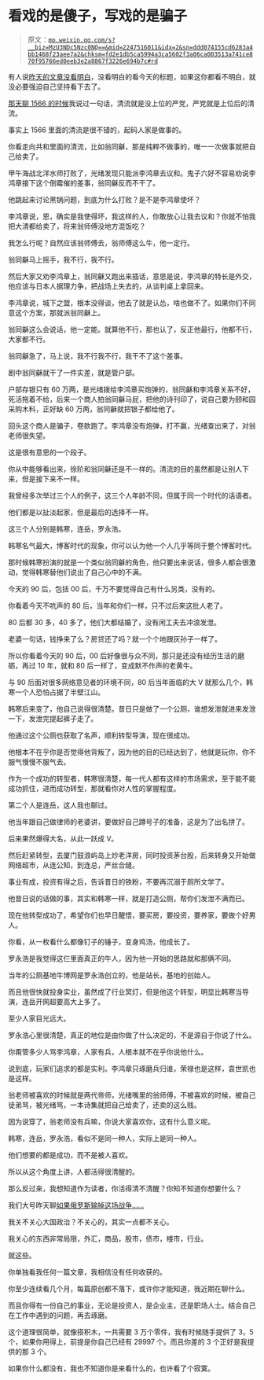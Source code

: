 # 看戏的是傻子，写戏的是骗子

> 原文：[`mp.weixin.qq.com/s?__biz=MzU3NDc5Nzc0NQ==&mid=2247516011&idx=2&sn=ddd074155cd6283a4bb1468f23aee7a2&chksm=fd2e1db5ca5994a3ca5602f3a06ca003513a741ce870f95766ed0eeb3e2a8867f3226e694b7c#rd`](http://mp.weixin.qq.com/s?__biz=MzU3NDc5Nzc0NQ==&mid=2247516011&idx=2&sn=ddd074155cd6283a4bb1468f23aee7a2&chksm=fd2e1db5ca5994a3ca5602f3a06ca003513a741ce870f95766ed0eeb3e2a8867f3226e694b7c#rd)

有人说[昨天的文章没看明白](http://mp.weixin.qq.com/s?__biz=MzU3NDc5Nzc0NQ==&mid=2247515985&idx=2&sn=5ccfb7eb62ba3802bf28a0bc94e4d9ca&chksm=fd2e1d8fca59949985157ed744f57977ff9e844bbad3fbecc4d870bcd6661fb50cfaa23d867f&scene=21#wechat_redirect)，没看明白的看今天的标题，如果这你都看不明白，就没必要强迫自己坚持看下去了。 

[那天聊 1566 的时候](http://mp.weixin.qq.com/s?__biz=MzU3NDc5Nzc0NQ==&mid=2247515891&idx=1&sn=3d0edc8d5e2e5ed040d036243b0a7e7e&chksm=fd2e1c2dca59953bfd2498b40f8987f70a21c0b73c08fe0238eb3c9135112b8e7f0efe31766e&scene=21#wechat_redirect)我说过一句话，清流就是没上位的严党，严党就是上位后的清流。 

事实上 1566 里面的清流是很不错的，起码人家是做事的。 

你看走向共和里面的清流，比如翁同龢，那是纯粹不做事的，唯一一次做事就把自己给卖了。

甲午海战北洋水师打败了，光绪发现只能派李鸿章去议和。鬼子六好不容易劝说李鸿章接下这个倒霉催的差事，翁同龢反而不干了。 

他跳起来讨论黑锅问题，到底为什么打败？是不是李鸿章使坏？

李鸿章说，恩，确实是我使得坏，我这样的人，你敢放心让我去议和？你就不怕我把大清都给卖了，将来翁师傅没地方混饭吃？

我怎么行呢？自然应该翁师傅去，翁师傅这么牛，他一定行。

翁同龢马上摇手，我不行，我不行。

然后大家又劝李鸿章上，翁同龢又跑出来插话，意思是说，李鸿章的特长是外交，他应该与日本人据理力争，把战场上失去的，从谈判桌上拿回来。

李鸿章说，城下之盟，根本没得谈，他去了就是认怂，啥也做不了。如果你们不同意这个方案，那就派翁同龢上。

翁同龢这么会说话，他一定能。就算他不行，那也认了，反正他最行，他都不行，大家都不行。

翁同龢急了，马上说，我不行我不行，我干不了这个差事。

剧中翁同龢就干了一件实差，就是管户部。

户部存银只有 60 万两，是光绪拨给李鸿章买炮弹的，翁同龢和李鸿章关系不好，死活拖着不给，后来一个商人拍翁同龢马屁，把他的诗刊印了，说自己要为颐和园采购木料，正好缺 60 万两，翁同龢就把银子都给他了。

回头这个商人是骗子，卷款跑了。李鸿章没有炮弹，打不赢，光绪查出来了，对翁老师很失望。

这是很有意思的一个段子。 

你从中能够看出来，徐阶和翁同龢还是不一样的。清流的目的虽然都是让别人下来，但是接下来不一样。

我曾经多次举过三个人的例子，这三个人年龄不同，但属于同一个时代的话语者。 

他们都是以扯淡起家，但是最后的选择不一样。

这三个人分别是韩寒，连岳，罗永浩。

韩寒名气最大，博客时代的现象，你可以认为他一个人几乎等同于整个博客时代。 

那时候韩寒扮演的就是一个类似翁同龢的角色，他只要出来说话，很多人都会很激动，觉得韩寒替他们说出了自己心中的不满。

今天的 90 后，包括 00 后，千万不要觉得自己有什么另类，没有的。

你看着今天不吭声的 80 后，当年和你们一样，只不过后来这批人老了。 

80 后都 30 多，40 多了，他们大都结婚了，没有闲工夫去冲浪发泄。

老婆一句话，钱挣来了么？房贷还了吗？就一个个地跟灰孙子一样了。

所以你看着今天的 90 后，00 后好像很与众不同，那只是还没有经历生活的磨砺，再过 10 年，就和 80 后一样了，变成默不作声的老黄牛。 

与 90 后面对很多网络意见者的环境不同，80 后当年面临的大 V 就那么几个，韩寒一个人恐怕占据了半壁江山。 

韩寒后来变了，他自己说得很清楚。昔日只是做了一个公厕，谁想发泄就进来发泄一下，发泄完提起裤子走了。 

他通过这个公厕也获取了名声，顺利转型导演，现在很成功。

他根本不在乎你是否觉得他背叛了，因为他的目的已经达到了，他就是玩你，你不服气慢慢不服气去。 

作为一个成功的转型者，韩寒很清楚，每一代人都有这样的市场需求，至于能不能成功抓住，进而成功转型，那就看你对人性的掌握程度。 

第二个人是连岳，这人我也聊过。 

他当年跟自己做律师的老婆讲，要做好自己蹲号子的准备，这是为了出名拼了。

后来果然爆得大名，从此一跃成 V。

然后赶紧转型，去厦门鼓浪屿岛上炒老洋房，同时投资茅台股，后来转身又开始做网络超市，从连公知，到连总，严丝合缝。

事业有成，投资有得之后，告诉昔日的铁粉，不要再沉溺于厕所文学了。

他昔日说的话做的事，其实和韩寒一样，就是打造公厕，帮你们发泄不满而已。

现在他转型成功了，希望你们也早日醒悟，要买房，要投资，要养家，要做个好男人。

你看，从一枚看什么都像钉子的锤子，变身鸡汤，他成长了。

罗永浩是我觉得这仨里面真正的牛人，因为他一开始的思路就和那俩不同。

当年的公厕基地牛博网是罗永浩创立的，他是站长，基地的创始人。

而且他很快就投身实业，虽然成了行业冥灯，但是他这个转型，明显比韩寒当导演，连岳开网超要高大上多了。 

至少人家目光远大。 

罗永浩心里很清楚，真正的地位是由你做了什么决定的，不是源自于你说了什么。 

你甭管多少人骂李鸿章，人家有兵，人根本就不在乎你说他什么。 

说到底，玩家们追求的都是实利。李鸿章只琢磨兵归谁，荣禄也是这样，袁世凯也是这样。 

翁老师被喜欢的时候就是两代帝师，光绪嘴里的翁师傅，不被喜欢的时候，被自己徒弟骂，被光绪骂，一本诗集就把自己给卖了，还卖的这么贱。

因为说穿了，翁老师没有兵嘛，你说大家喜欢你，这有什么意义呢。

韩寒，连岳，罗永浩，看似不是同一种人，实际上是同一种人。 

他们想要的都是成功，而不是被人喜欢。 

所以从这个角度上讲，人都活得很清醒的。 

那么反过来，我想知道作为读者，你活得清不清醒？你知不知道你想要什么？ 

我们大号昨天聊[如果俄罗斯输掉这场战争......](http://mp.weixin.qq.com/s?__biz=MzU0MjYwNDU2Mw==&mid=2247505192&idx=1&sn=336bbdf51b49c02a8b0be9733a1ff081&chksm=fb1ab954cc6d30428e5dc3f35e60cd97688440a9bd40b411ee40aef185ec213970242fa78779&scene=21#wechat_redirect) 

我关不关心大国政治？不关心的，其实一点都不关心。 

我关心的东西非常局限，外汇，商品，股市，债市，楼市，行业。 

就这些。 

你单独看我任何一篇文章，我相信没有任何收获的。 

你至少连续看几个月，每篇原创都不落下，或许你才能知道，我近期在聊什么。

而且你得有一份自己的事业，无论是投资人，是企业主，还是职场人士。结合自己在工作中遇到的问题，再去琢磨。 

这个道理很简单，就像搭积木，一共需要 3 万个零件，我有时候随手提供了 3，5 个，如果你用得上，前提是你自己已经有 29997 个。而且你差的 3 个正好是我提供的那 3 个。

如果你什么都没有，我也不知道你是来看什么的，也许看了个寂寞。